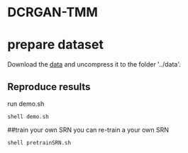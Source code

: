 # DCRGAN-TMM

# prepare dataset
Download the [data](https://www.mpi-inf.mpg.de/departments/computer-vision-and-multimodal-computing/research/zero-shot-learning/zero-shot-learning-the-good-the-bad-and-the-ugly/) and uncompress it to the folder '../data'.

## Reproduce results 
run demo.sh
```shell
shell demo.sh
```

##train your own SRN
you can re-train a your own SRN
```shell
shell pretrainSRN.sh
```
